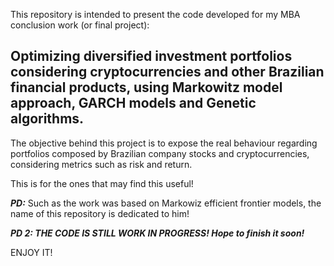 This repository is intended to present the code developed for my MBA conclusion work (or final project):

## Optimizing diversified investment portfolios considering cryptocurrencies and other Brazilian financial products, using Markowitz model approach, GARCH models and Genetic algorithms.

The objective behind this project is to expose the real behaviour regarding portfolios composed by Brazilian company stocks and cryptocurrencies, considering metrics such as risk and return.

This is for the ones that may find this useful!

***PD:*** Such as the work was based on Markowiz efficient frontier models, the name of this repository is dedicated to him!

***PD 2: THE CODE IS STILL WORK IN PROGRESS! Hope to finish it soon!***

ENJOY IT!
